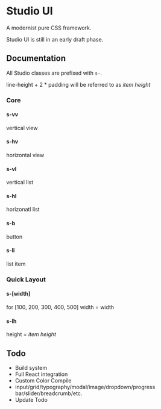# Studio UI

A modernist pure CSS framework.

Studio UI is still in an early draft phase.

## Documentation

All Studio classes are prefixed with `s-`.

line-height + 2 * padding will be referred to as *item height*

### Core

#### s-vv
vertical view

#### s-hv
horizontal view

#### s-vl
vertical list

#### s-hl
horizonatl list

#### s-b
button

#### s-li
list item

### Quick Layout

#### s-[width]
for [100, 200, 300, 400, 500]
width = width

#### s-lh
height = *item height*

## Todo
- Build system
- Full React integration
- Custom Color Compile
- input/grid/typography/modal/image/dropdown/progress bar/slider/breadcrumb/etc.
- Update Todo
